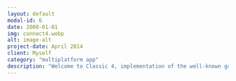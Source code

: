 ```yaml
---
layout: default
modal-id: 6
date: 2000-01-01
img: connect4.webp
alt: image-alt
project-date: April 2014
client: Myself
category: "multiplatform app"
description: "Welcome to Classic 4, implementation of the well-known game"
---
```


